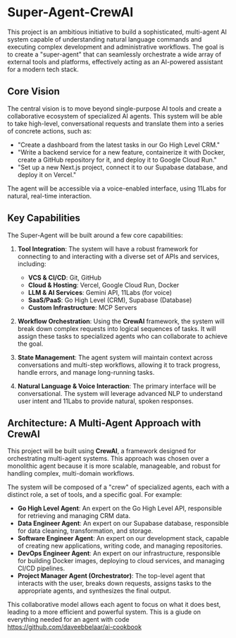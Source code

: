# Super-Agent-CrewAI

This project is an ambitious initiative to build a sophisticated, multi-agent AI system capable of understanding natural language commands and executing complex development and administrative workflows. The goal is to create a "super-agent" that can seamlessly orchestrate a wide array of external tools and platforms, effectively acting as an AI-powered assistant for a modern tech stack.

## Core Vision

The central vision is to move beyond single-purpose AI tools and create a collaborative ecosystem of specialized AI agents. This system will be able to take high-level, conversational requests and translate them into a series of concrete actions, such as:

-   "Create a dashboard from the latest tasks in our Go High Level CRM."
-   "Write a backend service for a new feature, containerize it with Docker, create a GitHub repository for it, and deploy it to Google Cloud Run."
-   "Set up a new Next.js project, connect it to our Supabase database, and deploy it on Vercel."

The agent will be accessible via a voice-enabled interface, using 11Labs for natural, real-time interaction.

## Key Capabilities

The Super-Agent will be built around a few core capabilities:

1.  **Tool Integration**: The system will have a robust framework for connecting to and interacting with a diverse set of APIs and services, including:
    -   **VCS & CI/CD**: Git, GitHub
    -   **Cloud & Hosting**: Vercel, Google Cloud Run, Docker
    -   **LLM & AI Services**: Gemini API, 11Labs (for voice)
    -   **SaaS/PaaS**: Go High Level (CRM), Supabase (Database)
    -   **Custom Infrastructure**: MCP Servers

2.  **Workflow Orchestration**: Using the **CrewAI** framework, the system will break down complex requests into logical sequences of tasks. It will assign these tasks to specialized agents who can collaborate to achieve the goal.

3.  **State Management**: The agent system will maintain context across conversations and multi-step workflows, allowing it to track progress, handle errors, and manage long-running tasks.

4.  **Natural Language & Voice Interaction**: The primary interface will be conversational. The system will leverage advanced NLP to understand user intent and 11Labs to provide natural, spoken responses.

## Architecture: A Multi-Agent Approach with CrewAI

This project will be built using **CrewAI**, a framework designed for orchestrating multi-agent systems. This approach was chosen over a monolithic agent because it is more scalable, manageable, and robust for handling complex, multi-domain workflows.

The system will be composed of a "crew" of specialized agents, each with a distinct role, a set of tools, and a specific goal. For example:

-   **Go High Level Agent**: An expert on the Go High Level API, responsible for retrieving and managing CRM data.
-   **Data Engineer Agent**: An expert on our Supabase database, responsible for data cleaning, transformation, and storage.
-   **Software Engineer Agent**: An expert on our development stack, capable of creating new applications, writing code, and managing repositories.
-   **DevOps Engineer Agent**: An expert on our infrastructure, responsible for building Docker images, deploying to cloud services, and managing CI/CD pipelines.
-   **Project Manager Agent (Orchestrator)**: The top-level agent that interacts with the user, breaks down requests, assigns tasks to the appropriate agents, and synthesizes the final output.

This collaborative model allows each agent to focus on what it does best, leading to a more efficient and powerful system.
This is a giude on everything needed for an agent with code https://github.com/daveebbelaar/ai-cookbook
